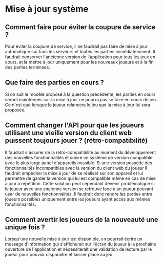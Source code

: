 # Mise à jour système

## Comment faire pour éviter la coupure de service ?

Pour éviter la coupure de service, il ne faudrait pas faire de mise à jour automatique sur tous les serveurs et toutes les parties immédiatemment.
Il faudrait conserver l'ancienne version de l'application pour tous les jeux en cours, et la mettre à jour uniquement pour les nouveaux joueurs et à la fin des parties terminées.

## Que faire des parties en cours ?

Si on suit le modèle proposé à la question précédente, les parties en cours seront maintenues car la mise à jour ne pourra pas se faire en cours de jeu.
Ce n'est que lorsque le joueur relancera le jeu que la mise à jour lui sera proposée.

## Comment changer l'API pour que les joueurs utilisant une vieille version du client web puissent toujours jouer ? (rétro-compatibilité)

Il faudrait s'assurer de la retro-compatibilité au moment du développement des nouvelles fonctionnalités et suivre un système de version compatible avec le plus large panel d'appareils possible.
Si une version possède des fonctionnalités incompatibles avec la version du client web du joueur il faudrait empêcher la mise à jour de se réaliser sur son appareil et lui permettre de garder la version qui lui est compatible même en cas de mise à jour à répétition.
Cette solution peut cependant devenir problématique si le joueur avec une ancienne version se retrouve face à un joueur pouvant user de nouvelles fonctionnalités. Il faudrait donc rendre les parties entre joueurs possibles uniquement entre les joueurs ayant accès aux mêmes fonctionnalités.

## Comment avertir les joueurs de la nouveauté une unique fois ?

Lorsqu'une nouvelle mise à jour est disponible, on pourrait écrire un message d'information qui s'afficherait sur l'écran du joueur à la prochaine ouverture de l'application et nécessiterait une validation de lecture par le joueur pour pouvoir disparaitre et laisser place au jeu. 

